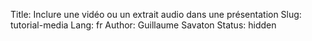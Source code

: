 Title: Inclure une vidéo ou un extrait audio dans une présentation
Slug: tutorial-media
Lang: fr
Author: Guillaume Savaton
Status: hidden

<!-- TODO -->

